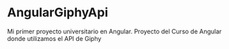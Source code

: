 # AngularGiphyApi
Mi primer proyecto universitario en Angular.
Proyecto del Curso de Angular donde utilizamos el API de Giphy
